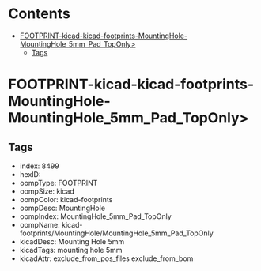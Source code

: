



Contents
========

* [FOOTPRINT-kicad-kicad-footprints-MountingHole-MountingHole_5mm_Pad_TopOnly>](#footprint-kicad-kicad-footprints-mountinghole-mountinghole_5mm_pad_toponly)
	* [Tags](#tags)

# FOOTPRINT-kicad-kicad-footprints-MountingHole-MountingHole_5mm_Pad_TopOnly>

## Tags

- index: 8499
- hexID: 
- oompType: FOOTPRINT
- oompSize: kicad
- oompColor: kicad-footprints
- oompDesc: MountingHole
- oompIndex: MountingHole_5mm_Pad_TopOnly
- oompName: kicad-footprints/MountingHole/MountingHole_5mm_Pad_TopOnly
- kicadDesc: Mounting Hole 5mm
- kicadTags: mounting hole 5mm
- kicadAttr: exclude_from_pos_files exclude_from_bom
